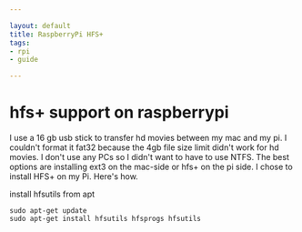 ```yaml
---

layout: default
title: RaspberryPi HFS+
tags: 
- rpi
- guide

---
```




#	hfs+ support on raspberrypi

I use a 16 gb usb stick to transfer hd movies between my mac and my pi. I couldn't format it fat32 because the 4gb file size limit didn't work for hd movies. I don't use any PCs so I didn't want to have to use NTFS. The best options are installing ext3 on the mac-side or hfs+ on the pi side. I chose to install HFS+ on my Pi. Here's how.

install hfsutils from apt

	sudo apt-get update
	sudo apt-get install hfsutils hfsprogs hfsutils

